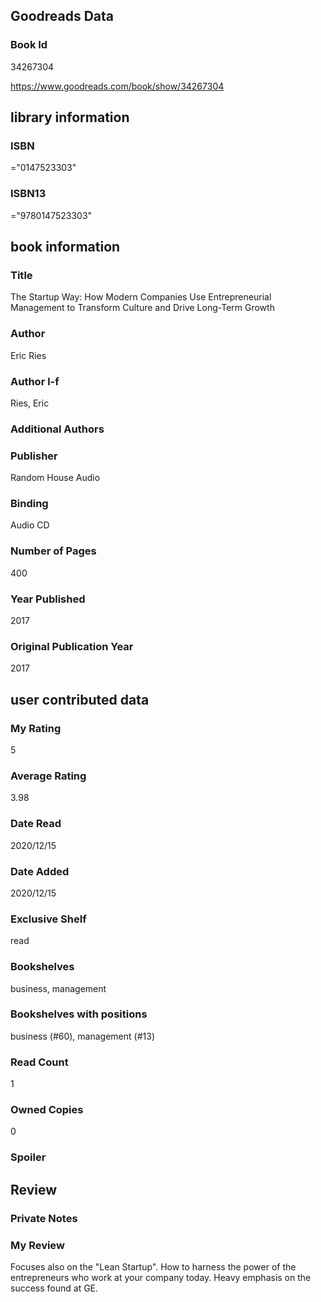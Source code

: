 <!-- This template shows how to bulk convert all columns of data into one markdown file -->
<!-- caveat: KeyError if there's a mismatch. Empty values output nothing -->

## Goodreads Data

### Book Id 

34267304

https://www.goodreads.com/book/show/34267304

## library information

### ISBN 
="0147523303"

### ISBN13 
="9780147523303"

## book information

### Title
The Startup Way: How Modern Companies Use Entrepreneurial Management to Transform Culture and Drive Long-Term Growth

### Author 
Eric Ries

### Author l-f 
Ries, Eric

### Additional Authors


### Publisher 
Random House Audio

### Binding
Audio CD

### Number of Pages
400

### Year Published
2017

### Original Publication Year 
2017

## user contributed data

### My Rating
5

### Average Rating
3.98

### Date Read
2020/12/15

### Date Added
2020/12/15

### Exclusive Shelf
read

### Bookshelves
business, management

### Bookshelves with positions
business (#60), management (#13)

### Read Count
1

### Owned Copies
0

### Spoiler 


## Review

### Private Notes


### My Review
Focuses also on the "Lean Startup". How to harness the power of the entrepreneurs who work at your company today. Heavy emphasis on the success found at GE.